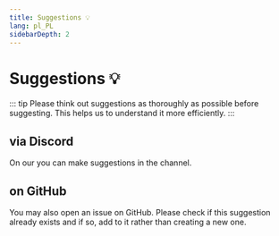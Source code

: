 ```yaml
---
title: Suggestions 💡
lang: pl_PL
sidebarDepth: 2
---
```


# Suggestions :bulb:
::: tip
Please think out suggestions as thoroughly as possible before suggesting. This helps us to understand it more efficiently.
:::

## via Discord
On our <discord/> you can make suggestions in the <discord-channel channel="suggestions"/> channel.

## on GitHub
You may also open an issue on <a :href="$themeConfig.variables.github + '/issues'" target="_blank">GitHub</a>. Please check if this suggestion already exists and if so, add to it rather than creating a new one.
